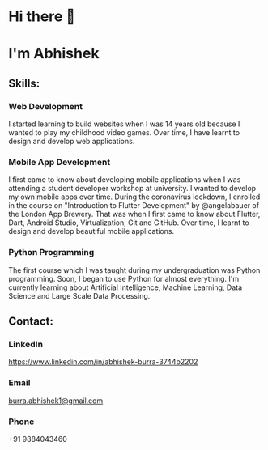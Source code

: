 # Hi there 👋 
# I'm Abhishek

<!--
**BurraAbhishek/BurraAbhishek** is a ✨ _special_ ✨ repository because its `README.md` (this file) appears on your GitHub profile.

Here are some ideas to get you started:

- 🔭 I’m currently working on ...
- 🌱 I’m currently learning ...
- 👯 I’m looking to collaborate on ...
- 🤔 I’m looking for help with ...
- 💬 Ask me about ...
- 📫 How to reach me: ...
- 😄 Pronouns: ...
- ⚡ Fun fact: ...
-->

## Skills:

### Web Development

I started learning to build websites when I was 14 years old because I wanted to play my childhood video games. Over time, I have learnt to design and develop web applications.

### Mobile App Development

I first came to know about developing mobile applications when I was attending a student developer workshop at university. I wanted to develop my own mobile apps over time. During the coronavirus lockdown, I enrolled in the course on "Introduction to Flutter Development" by @angelabauer of the London App Brewery. That was when I first came to know about Flutter, Dart, Android Studio, Virtualization, Git and GitHub. Over time, I learnt to design and develop beautiful mobile applications.

### Python Programming

The first course which I was taught during my undergraduation was Python programming. Soon, I began to use Python for almost everything. I'm currently learning about Artificial Intelligence, Machine Learning, Data Science and Large Scale Data Processing.

## Contact:

### LinkedIn

https://www.linkedin.com/in/abhishek-burra-3744b2202

### Email

burra.abhishek1@gmail.com

### Phone

+91 9884043460
